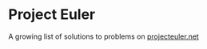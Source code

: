 # Project Euler
A growing list of solutions to problems on <a href="https://projecteuler.net/">projecteuler.net</a>
